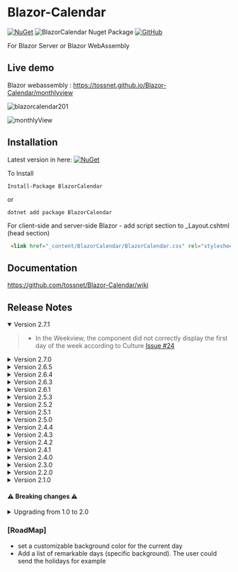 # Blazor-Calendar
[![NuGet](https://img.shields.io/nuget/v/BlazorCalendar.svg)](https://www.nuget.org/packages/BlazorCalendar/)  ![BlazorCalendar Nuget Package](https://img.shields.io/nuget/dt/BlazorCalendar)
[![GitHub](https://img.shields.io/github/license/tossnet/Blazor-Calendar?color=594ae2&logo=github&style=flat-square)](https://github.com/tossnet/Blazor-Calendar/blob/main/LICENSE)

For Blazor Server or Blazor WebAssembly

## Live demo
Blazor webassembly : https://tossnet.github.io/Blazor-Calendar/monthlyview

![blazorcalendar201](https://user-images.githubusercontent.com/3845786/158783479-35e614fe-fcca-4162-8e64-b5b33338251d.gif)

![monthlyView](https://user-images.githubusercontent.com/3845786/159467420-8140bf09-b24b-4880-91a2-036c9824336a.gif)

## Installation
Latest version in here: [![NuGet](https://img.shields.io/nuget/v/BlazorCalendar.svg)](https://www.nuget.org/packages/BlazorCalendar/) 

To Install

```
Install-Package BlazorCalendar
```
or
```
dotnet add package BlazorCalendar
```
For client-side and server-side Blazor - add script section to _Layout.cshtml (head section)

```html
 <link href="_content/BlazorCalendar/BlazorCalendar.css" rel="stylesheet" />
```

## Documentation
https://github.com/tossnet/Blazor-Calendar/wiki



## <a name="ReleaseNotes"></a>Release Notes

<details open="open"><summary>Version 2.7.1</summary>

>- In the Weekview, the component did not correctly display the first day of the week according to Culture [Issue #24](https://github.com/tossnet/Blazor-Calendar/issues/24)
</details>

<details><summary>Version 2.7.0</summary>

>- Add .NET9 and remove .NET6.0 
</details>

<details><summary>Version 2.6.5</summary>

>- Add WeekView (thanks [BruderJohn](https://github.com/BruderJohn) )  [Pull #13](https://github.com/tossnet/Blazor-Calendar/pull/13)
</details>

<details><summary>Version 2.6.4</summary>

>- Use task IDs to identify containing div (for JS extensibility)  [Pull #11](https://github.com/tossnet/Blazor-Calendar/pull/11)
</details>

<details><summary>Version 2.6.3</summary>

>- In the monthly view, the calendar displays 3 items  [Issue #8](https://github.com/tossnet/Blazor-Calendar/issues/8)
</details>

<details><summary>Version 2.6.1</summary>

>- MonthlyView : new property HighlightToday (boolean)  [Merge #9](https://github.com/tossnet/Blazor-Calendar/pull/9)
</details>

<details><summary>Version 2.5.3</summary>

>- MonthlyView : fix: duplication of the number of additional tasks [Merge #7](https://github.com/tossnet/Blazor-Calendar/pull/7)
</details>


<details><summary>Version 2.5.2</summary>

>- MonthlyView : return the day on the event ClickEmptyDayParameter. [Merge #5](https://github.com/tossnet/Blazor-Calendar/pull/5)
</details>

<details><summary>Version 2.5.1</summary>
 
>- add new prop named (int) Type  
>- annualView : return the day on the event ClickEmptyDayParameter
</details>

<details><summary>Version 2.5.0</summary>
 
>- new property "FillStyle" (Fill, BackwardDiagonal, ZigZag, Triangles, CrossDots)
</details>

<details><summary>Version 2.4.4</summary>

>- Issue #3
</details>

<details><summary>Version 2.4.3</summary> 

>- Monthly View : we could move a task even if we didn't allow the move
</details>

<details><summary>Version 2.4.2</summary>

>- Issue #2
</details>

<details><summary>Version 2.4.1</summary>
 
>- add white background of headers.
>- AnnualView : lightly rounded edge.
>- In the monthlyview, If a task has a line break (next week) the left edge is not displayed anymore.
</details>

<details><summary>Version 2.4.0</summary>

>- add white background of headers.
>- In the monthlyview, display the start time if it exists.
</details>

<details><summary>Version 2.3.0</summary>

>- improved positioning of tasks in the monthly view.
>- AnnualView : add new event HeaderClick that returns a DateTime (the month clicked).
>- Improvement of the css responsive .
</details>

<details><summary>Version 2.2.0</summary>

>- fix bug.
>- added the NotBeDraggable property.
</details>

<details><summary>Version 2.1.0</summary>   

>- css style improvement.
>- Addition of hatching in the cells at the end of the month.
>- Add a new view called MonthlyView.
</details>

#### ⚠️ Breaking changes ⚠️

<details><summary>Upgrading from 1.0 to 2.0</summary>

* before version 2 :
```html
 <link href="_content/BlazorCalendar/AnnualCalendar.css" rel="stylesheet" />
```

```razor
<AnnualCalendar  FirstDate="today" Months="months"  TasksList="TasksList.ToArray()" />
```

* from version 2 :
```html
 <link href="_content/BlazorCalendar/BlazorCalendar.css" rel="stylesheet" />
```

```razor
<CalendarContainer  FirstDate="today"  TasksList="TasksList.ToArray()" >
   <AnnualView  Months="months" />
</CalendarContainer>
```
   **Reason**
  
  I anticipate creating another monthly view 
</details>

### [RoadMap]

* set a customizable background color for the current day
* Add a list of remarkable days (specific background). The user could send the holidays for example
